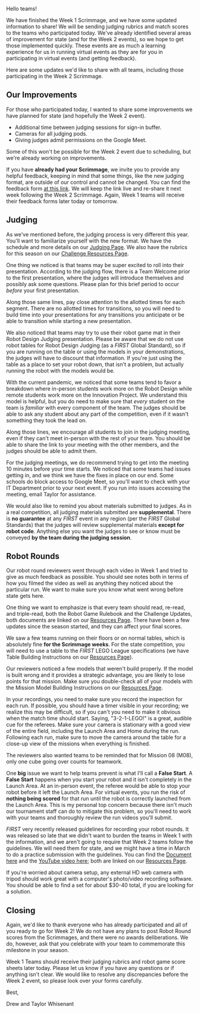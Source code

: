 Hello teams!

We have finished the Week 1 Scrimmage, and we have some updated information to share! We will be sending judging rubrics and match scores to the teams who participated today. We've already identified several areas of improvement for state (and for the Week 2 events), so we hope to get those implemented quickly. These events are as much a learning experience for us in running virtual events as they are for you in participating in virtual events (and getting feedback).

Here are some updates we'd like to share with all teams, including those participating in the Week 2 Scrimmage.

## Our Improvements

For those who participated today, I wanted to share some improvements we have planned for state (and hopefully the Week 2 event).
- Additional time between judging sessions for sign-in buffer.
- Cameras for all judging pods.
- Giving judges admit permissions on the Google Meet.

Some of this won't be possible for the Week 2 event due to scheduling, but we're already working on improvements.

If you have **already had your Scrimmage**, we invite you to provide any helpful feedback, keeping in mind that some things, like the new judging format, are outside of our control and cannot be changed. You can find the feedback form [at this link](). We will keep the link live and re-share it next week following the Week 2 Scrimmage. Again, Week 1 teams will receive their feedback forms later today or tomorrow.


## Judging

As we've mentioned before, the judging process is very different this year. You'll want to familiarize yourself with the new format. We have the schedule and more details on our [Judging Page](https://github.com/drewwhis/first-in-alabama/blob/main/2020-2021/challenge/judging.md). We also have the rubrics for this season on our [Challenge Resources Page](https://github.com/drewwhis/first-in-alabama/blob/main/2020-2021/challenge/resources.md).

One thing we noticed is that teams may be super excited to roll into their presentation. According to the judging flow, there is a Team Welcome prior to the first presentation, where the judges will introduce themselves and possibly ask some questions. Please plan for this brief period to occur *before* your first presentation. 

Along those same lines, pay close attention to the allotted times for each segment. There are no allotted times for transitions, so you will need to build time into your presentations for any transitions you anticipate or be able to transition while starting a new presentation.

We also noticed that teams may try to use their robot game mat in their Robot Design Judging presentation. Please be aware that we do not use robot tables for Robot Design Judging (as a *FIRST* Global Standard), so if you are running on the table or using the models in your demonstrations, the judges will have to discount that information. If you're just using the table as a place to set your robot down, that isn't a problem, but actually running the robot with the models would be.

With the current pandemic, we noticed that some teams tend to favor a breakdown where in-person students work more on the Robot Design while remote students work more on the Innovation Project. We understand this model is helpful, but you do need to make sure that *every* student on the team is *familiar* with every component of the team. The judges should be able to ask any student about any part of the competition, even if it wasn't something they took the lead on.

Along those lines, we encourage all students to join in the judging meeting, even if they can't meet in-person with the rest of your team. You should be able to share the link to your meeting with the other members, and the judges should be able to admit them.

For the judging meetings, we do recommend trying to get into the meeting 10 minutes before your time starts. We noticed that some teams had issues getting in, and we think we have the fixes in place on our end. Some schools do block access to Google Meet, so you'll want to check with your IT Department prior to your next event. If you run into issues accessing the meeting, email Taylor for assistance.

We would also like to remind you about materials submitted to judges. As in a real competition, all judging materials submitted are **supplemental**. There is **no guarantee** at any *FIRST* event in any region (per the *FIRST* Global Standards) that the judges will review supplemental materials **except for robot code**. Anything else you want the judges to see or know must be conveyed **by the team during the judging session**.


## Robot Rounds

Our robot round reviewers went through each video in Week 1 and tried to give as much feedback as possible. You should see notes both in terms of how you filmed the video as well as anything they noticed about the particular run. We want to make sure you know what went wrong before state gets here. 

One thing we want to emphasize is that every team should read, re-read, and triple-read, both the Robot Game Rulebook and the Challenge Updates, both documents are linked on our [Resources Page](https://github.com/drewwhis/first-in-alabama/blob/main/2020-2021/challenge/resources.md). There have been a few updates since the season started, and they can affect your final scores.

We saw a few teams running on their floors or on normal tables, which is absolutely fine **for the Scrimmage weeks**. For the state competition, you will need to use a table to the *FIRST* LEGO League specifications (we have Table Building Instructions on our [Resources Page](https://github.com/drewwhis/first-in-alabama/blob/main/2020-2021/challenge/resources.md)).

Our reviewers noticed a few models that weren't build properly. If the model is built wrong and it provides a strategic advantage, you are likely to lose points for that mission. Make sure you double-check all of your models with the Mission Model Building Instructions on our [Resources Page](https://github.com/drewwhis/first-in-alabama/blob/main/2020-2021/challenge/resources.md).

In your recordings, you need to make sure you record the inspection for each run. If possible, you should have a timer visible in your recording; we realize this may be difficult, so if you can't you need to make it obvious when the match time should start. Saying, "3-2-1-LEGO!" is a great, audible cue for the referees. Make sure your camera is stationary with a good view of the entire field, including the Launch Area and Home during the run. Following each run, make sure to move the camera around the table for a close-up view of the missions when everything is finished.

The reviewers also wanted teams to be reminded that for Mission 08 (M08), only one cube going over counts for teamwork.

One **big** issue we want to help teams prevent is what I'll call a **False Start**. A **False Start** happens when you start your robot and it isn't completely in the Launch Area. At an in-person event, the referee would be able to stop your robot before it left the Launch Area. For virtual events, you run the risk of **nothing being scored** for that run until the robot is correctly launched from the Launch Area. This is my personal top concern because there isn't much our tournament staff can do to mitigate this problem, so you'll need to work with your teams and thoroughly review the run videos you'll submit.

*FIRST* very recently released guidelines for recording your robot rounds. It was released so late that we didn't want to burden the teams in Week 1 with the information, and we aren't going to require that Week 2 teams follow the guidelines. We will need them for state, and we might have a time in March to do a practice submission with the guidelines. You can find the [Document here](https://firstinspiresst01.blob.core.windows.net/first-game-changers/fll-challenge/robot-game-video-recording-doc.pdf) and the [YouTube video here](https://www.youtube.com/watch?v=-ZzYF3FSyDE&feature=youtu.be); both are linked on our [Resources Page](https://github.com/drewwhis/first-in-alabama/blob/main/2020-2021/challenge/resources.md).

If you're worried about camera setup, any external HD web camera with tripod should work great with a computer's photo/video recording software. You should be able to find a set for about $30-40 total, if you are looking for a solution.

## Closing

Again, we'd like to thank everyone who has already participated and all of you ready to go for Week 2! We do not have any plans to post Robot Round scores from the Scrimmages, and there were no awards deliberations. We do, however, ask that you celebrate with your team to commemorate this milestone in your season.

Week 1 Teams should receive their judging rubrics and robot game score sheets later today. Please let us know if you have any questions or if anything isn't clear. We would like to resolve any discrepancies before the Week 2 event, so please look over your forms carefully.

Best,

Drew and Taylor Whisenant
